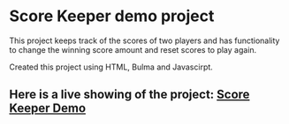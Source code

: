 # Score Keeper demo project


This project keeps track of the scores of two players and has functionality to change the winning score amount and reset scores to play again. 

Created this project using HTML, Bulma and Javascirpt.

## Here is a live showing of the project: [Score Keeper Demo](https://tyrinh.github.io/Score-Keeper/)